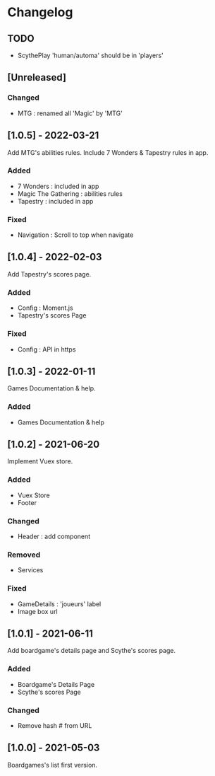 # Changelog

## TODO

- ScythePlay 'human/automa' should be in 'players'

## [Unreleased]

### Changed

- MTG : renamed all 'Magic' by 'MTG'

## [1.0.5] - 2022-03-21

Add MTG's abilities rules.
Include 7 Wonders & Tapestry rules in app.

### Added

- 7 Wonders : included in app
- Magic The Gathering : abilities rules
- Tapestry : included in app

### Fixed

- Navigation : Scroll to top when navigate

## [1.0.4] - 2022-02-03

Add Tapestry's scores page.

### Added

- Config : Moment.js
- Tapestry's scores Page

### Fixed

- Config : API in https

## [1.0.3] - 2022-01-11

Games Documentation & help.

### Added

- Games Documentation & help

## [1.0.2] - 2021-06-20

Implement Vuex store.

### Added

- Vuex Store
- Footer

### Changed

- Header : add component

### Removed

- Services

### Fixed

- GameDetails : 'joueurs' label
- Image box url

## [1.0.1] - 2021-06-11

Add boardgame's details page and Scythe's scores page.

### Added

- Boardgame's Details Page
- Scythe's scores Page

### Changed

- Remove hash # from URL

## [1.0.0] - 2021-05-03

Boardgames's list first version.
